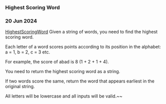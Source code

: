 ### Highest Scoring Word               

### 20 Jun 2024 
[HighestScoringWord](https://www.codewars.com/kata/57eb8fcdf670e99d9b000272/train/java)
Given a string of words, you need to find the highest scoring word.

Each letter of a word scores points according to its position in the alphabet: a = 1, b = 2, c = 3 etc.

For example, the score of abad is 8 (1 + 2 + 1 + 4).

You need to return the highest scoring word as a string.

If two words score the same, return the word that appears earliest in the original string.

All letters will be lowercase and all inputs will be valid.~~
